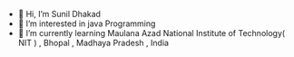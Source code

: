 - 👋 Hi, I’m Sunil Dhakad
- 👀 I’m interested in java Programming 
- 🌱 I’m currently learning Maulana Azad National Institute of Technology( NIT ) , Bhopal , Madhaya Pradesh , India
